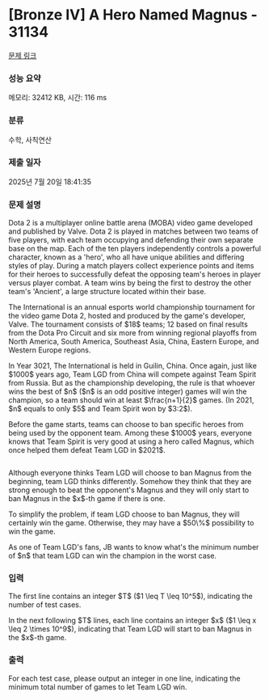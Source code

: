 # [Bronze IV] A Hero Named Magnus - 31134 

[문제 링크](https://www.acmicpc.net/problem/31134) 

### 성능 요약

메모리: 32412 KB, 시간: 116 ms

### 분류

수학, 사칙연산

### 제출 일자

2025년 7월 20일 18:41:35

### 문제 설명

<p>Dota 2 is a multiplayer online battle arena (MOBA) video game developed and published by Valve. Dota 2 is played in matches between two teams of five players, with each team occupying and defending their own separate base on the map. Each of the ten players independently controls a powerful character, known as a 'hero', who all have unique abilities and differing styles of play. During a match players collect experience points and items for their heroes to successfully defeat the opposing team's heroes in player versus player combat. A team wins by being the first to destroy the other team's 'Ancient', a large structure located within their base.</p>

<p>The International is an annual esports world championship tournament for the video game Dota 2, hosted and produced by the game's developer, Valve. The tournament consists of $18$ teams; 12 based on final results from the Dota Pro Circuit and six more from winning regional playoffs from North America, South America, Southeast Asia, China, Eastern Europe, and Western Europe regions.</p>

<p>In Year 3021, The International is held in Guilin, China. Once again, just like $1000$ years ago, Team LGD from China will compete against Team Spirit from Russia. But as the championship developing, the rule is that whoever wins the best of $n$ ($n$ is an odd positive integer) games will win the champion, so a team should win at least $\frac{n+1}{2}$ games. (In 2021, $n$ equals to only $5$ and Team Spirit won by $3:2$).</p>

<p>Before the game starts, teams can choose to ban specific heroes from being used by the opponent team. Among these $1000$ years, everyone knows that Team Spirit is very good at using a hero called Magnus, which once helped them defeat Team LGD in $2021$.</p>

<p style="text-align: center;"><img alt="" src="https://upload.acmicpc.net/2f054088-ca65-4905-bb20-5bcbf442f49d/-/preview/"></p>

<p>Although everyone thinks Team LGD will choose to ban Magnus from the beginning, team LGD thinks differently. Somehow they think that they are strong enough to beat the opponent's Magnus and they will only start to ban Magnus in the $x$-th game if there is one. </p>

<p>To simplify the problem, if team LGD choose to ban Magnus, they will certainly win the game. Otherwise, they may have a $50\%$ possibility to win the game.</p>

<p>As one of Team LGD's fans, JB wants to know what's the minimum number of $n$ that team LGD can win the champion in the worst case.</p>

### 입력 

 <p>The first line contains an integer $T$ ($1 \leq T \leq 10^5$), indicating the number of test cases.</p>

<p>In the next following $T$ lines, each line contains an integer $x$ ($1 \leq x \leq 2 \times 10^9$), indicating that Team LGD will start to ban Magnus in the $x$-th game.</p>

### 출력 

 <p>For each test case, please output an integer in one line, indicating the minimum total number of games to let Team LGD win.</p>

